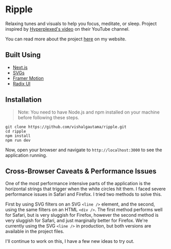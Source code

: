 # Ripple

Relaxing tunes and visuals to help you focus, meditate, or sleep. Project inspired by [Hyperplexed's video](https://www.youtube.com/watch?v=Kt3DavtVGVE) on their YouTube channel.

You can read more about the project [here](https://www.vishalgautam.us/projects/ripple) on my website.

## Built Using

- [Next.js](https://nextjs.org/)
- [SVGs](https://developer.mozilla.org/en-US/docs/Web/SVG)
- [Framer Motion](https://www.framer.com/motion/)
- [Radix UI](https://www.radix-ui.com/)

## Installation

> Note: You need to have Node.js and npm installed on your machine before following these steps.

```
git clone https://github.com/vishalgautama/ripple.git
cd ripple
npm install
npm run dev
```

Now, open your browser and navigate to `http://localhost:3000` to see the application running.

## Cross-Browser Caveats & Performance Issues

One of the most performance intensive parts of the application is the horizontal strings that trigger when the white circles hit them. I faced severe performance issues in Safari and Firefox. I tried two methods to solve this.

First by using SVG filters on an SVG `<line />` element, and the second, using the same filters on an HTML `<div />`. The first method performs well for Safari, but is very sluggish for Firefox, however the second method is very sluggish for Safari, and just marginally better for Firefox. We're currently using the SVG `<line />` in production, but both versions are available in the project files.

I'll continue to work on this, I have a few new ideas to try out.
